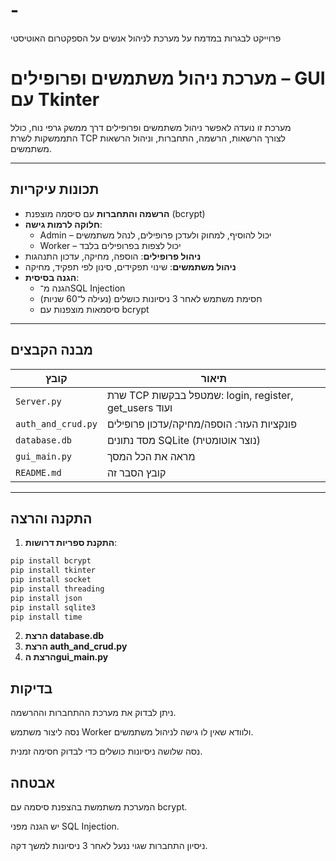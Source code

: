 # -
 פרוייקט לבגרות במדמח על מערכת לניהול אנשים על הספקטרום האוטיסטי
# מערכת ניהול משתמשים ופרופילים – GUI עם Tkinter

מערכת זו נועדה לאפשר ניהול משתמשים ופרופילים דרך ממשק גרפי נוח, כולל התממשקות לשרת TCP לצורך הרשאות, הרשמה, התחברות, וניהול הרשאות משתמשים.

---

##  תכונות עיקריות

- **הרשמה והתחברות** עם סיסמה מוצפנת (bcrypt)
- **חלוקה לרמות גישה**:
  - Admin – יכול להוסיף, למחוק ולעדכן פרופילים, לנהל משתמשים
  - Worker – יכול לצפות בפרופילים בלבד
- **ניהול פרופילים**: הוספה, מחיקה, עדכון התנהגות
- **ניהול משתמשים**: שינוי תפקידים, סינון לפי תפקיד, מחיקה
- **הגנה בסיסית**:
  - הגנה מ־SQL Injection
  - חסימת משתמש לאחר 3 ניסיונות כושלים (נעילה ל־60 שניות)
  - סיסמאות מוצפנות עם bcrypt

---

##  מבנה הקבצים

| קובץ | תיאור |
|------|--------|
| `Server.py` | שרת TCP שמטפל בבקשות: login, register, get_users ועוד |
| `auth_and_crud.py` | פונקציות העזר: הוספה/מחיקה/עדכון פרופילים |
| `database.db` | מסד נתונים SQLite (נוצר אוטומטית) |
| `gui_main.py` | מראה את הכל המסך |
| `README.md` | קובץ הסבר זה |

---

##  התקנה והרצה

1. **התקנת ספריות דרושות**:
```bash
pip install bcrypt
pip install tkinter
pip install socket
pip install threading
pip install json
pip install sqlite3
pip install time
```
2. **הרצת database.db**
3. **הרצת auth_and_crud.py**
4. **הרצת הgui_main.py**

## בדיקות
ניתן לבדוק את מערכת ההתחברות וההרשמה.

נסה ליצור משתמש Worker ולוודא שאין לו גישה לניהול משתמשים.

נסה שלושה ניסיונות כושלים כדי לבדוק חסימה זמנית.

## אבטחה
המערכת משתמשת בהצפנת סיסמה עם bcrypt.

יש הגנה מפני SQL Injection.

ניסיון התחברות שגוי ננעל לאחר 3 ניסיונות למשך דקה.

